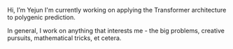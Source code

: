 Hi, I’m Yejun
I'm currently working on applying the Transformer architecture to polygenic prediction.

In general, I work on anything that interests me - the big problems, creative pursuits, mathematical tricks, et cetera. 




